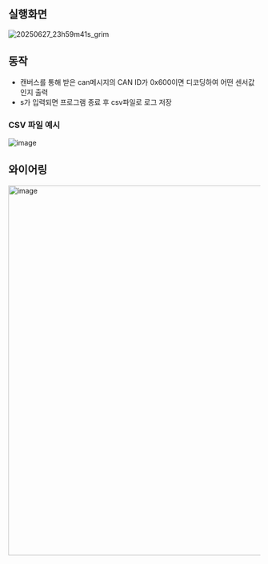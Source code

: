 ## 실행화면
![20250627_23h59m41s_grim](https://github.com/user-attachments/assets/d9f17d49-e313-4217-afc7-67f78d8a97e3)

## 동작
- 캔버스를 통해 받은 can메시지의 CAN ID가 0x600이면 디코딩하여 어떤 센서값인지 출력
- s가 입력되면 프로그램 종료 후 csv파일로 로그 저장

### CSV 파일 예시
![image](https://github.com/user-attachments/assets/20e1cfdb-5ede-49be-a5d9-ed337c50d58b)

## 와이어링
<img width="740" alt="image" src="https://github.com/user-attachments/assets/280ec095-001e-42f3-a4fc-f9d89b797b67" />
